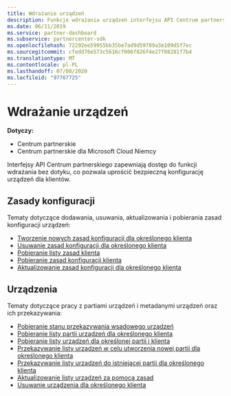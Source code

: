 ```yaml
---
title: Wdrażanie urządzeń
description: Funkcje wdrażania urządzeń interfejsu API Centrum partnerskiego obejmują zasady konfiguracji i urządzenia.
ms.date: 06/11/2019
ms.service: partner-dashboard
ms.subservice: partnercenter-sdk
ms.openlocfilehash: 72292ee59955bb35be7ad9d59789a3e109d5f7ec
ms.sourcegitcommit: cfedd76e573c5616cf006f826f4e27f08281f7b4
ms.translationtype: MT
ms.contentlocale: pl-PL
ms.lasthandoff: 07/08/2020
ms.locfileid: "97767725"
---
```

# <a name="device-deployment"></a>Wdrażanie urządzeń

**Dotyczy:**

- Centrum partnerskie
- Centrum partnerskie dla Microsoft Cloud Niemcy

Interfejsy API Centrum partnerskiego zapewniają dostęp do funkcji wdrażania bez dotyku, co pozwala uprościć bezpieczną konfigurację urządzeń dla klientów.

## <a name="configuration-policies"></a>Zasady konfiguracji

Tematy dotyczące dodawania, usuwania, aktualizowania i pobierania zasad konfiguracji urządzeń:

- [Tworzenie nowych zasad konfiguracji dla określonego klienta](create-a-new-configuration-policy-for-the-specified-customer.md)
- [Usuwanie zasad konfiguracji dla określonego klienta](delete-a-configuration-policy-for-the-specified-customer.md)
- [Pobieranie listy zasad klienta](get-a-list-of-a-customer-s-policies.md)
- [Pobieranie zasad konfiguracji klienta](retrieve-a-customer-s-configuration-policy.md)
- [Aktualizowanie zasad konfiguracji dla określonego klienta](update-a-configuration-policy-for-the-specified-customer.md)

## <a name="devices"></a>Urządzenia

Tematy dotyczące pracy z partiami urządzeń i metadanymi urządzeń oraz ich przekazywania:

- [Pobieranie stanu przekazywania wsadowego urządzeń](get-the-status-of-a-device-batch-upload.md)
- [Pobieranie listy partii urządzeń dla określonego klienta](get-the-list-of-device-batches-for-the-specified-customer.md)
- [Pobieranie listy urządzeń dla określonej partii i klienta](get-a-list-of-devices-for-the-specified-batch-and-customer.md)
- [Przekazywanie listy urządzeń w celu utworzenia nowej partii dla określonego klienta](upload-a-list-of-devices-to-create-a-new-batch-for-the-specified-customer.md)
- [Przekazywanie listy urządzeń do istniejącej partii dla określonego klienta](upload-a-list-of-devices-for-the-specified-customer.md)
- [Aktualizowanie listy urządzeń za pomocą zasad](update-a-list-of-devices-with-a-policy.md)
- [Usuwanie urządzenia dla określonego klienta](delete-a-device-for-the-specified-customer.md)
